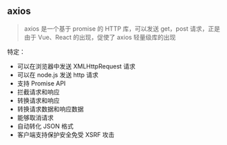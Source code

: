 ## axios

> axios 是一个基于 promise 的 HTTP 库，可以发送 get，post 请求，正是由于 Vue、React 的出现，促使了 axios 轻量级库的出现

特定：

* 可以在浏览器中发送 XMLHttpRequest 请求
* 可以在 node.js 发送 http 请求
* 支持 Promise API
* 拦截请求和响应
* 转换请求和响应
* 转换请求数据和响应数据
* 能够取消请求
* 自动转化 JSON 格式
* 客户端支持保护安全免受 XSRF 攻击



